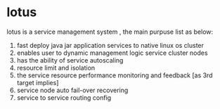 # lotus
   lotus is a service management system , the main purpuse list as below:
   1. fast deploy java jar application services to native linux os cluster
   2. enables user to dynamic management logic service cluster nodes
   3. has the ability of service autoscaling
   4. resource limit and isolation
   5. the service resource performance monitoring and feedback [as 3rd target implies]
   6. service node auto fail-over recovering
   7. service to service routing config

